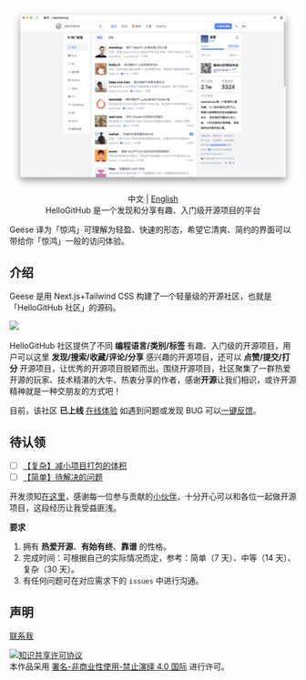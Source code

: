 <p align="center">
  <img src="docs/img/2024-08-14.png"/>
  <br>中文 | <a href="README_en.md">English</a>
  <br>HelloGitHub 是一个发现和分享有趣、入门级开源项目的平台<br>
</p>

Geese 译为「惊鸿」可理解为轻盈、快速的形态，希望它清爽、简约的界面可以带给你「惊鸿」一般的访问体验。

## 介绍

Geese 是用 Next.js+Tailwind CSS 构建了一个轻量级的开源社区，也就是「HelloGitHub 社区」的源码。

![](docs/img/2023-04-18.png)

HelloGitHub 社区提供了不同 **编程语言/类别/标签** 有趣、入门级的开源项目，用户可以这里 **发现/搜索/收藏/评论/分享** 感兴趣的开源项目，还可以 **点赞/提交/打分** 开源项目，让优秀的开源项目脱颖而出。围绕开源项目，社区聚集了一群热爱开源的玩家、技术精湛的大牛、热衷分享的作者，感谢**开源**让我们相识，或许开源精神就是一种交朋友的方式吧！

目前，该社区 **已上线** [在线体验](https://hellogithub.com) 如遇到问题或发现 BUG 可以[一键反馈](https://github.com/HelloGitHub-Team/geese/issues/new)。

## 待认领

- [ ] [【复杂】减小项目打包的体积](https://github.com/HelloGitHub-Team/geese/issues/101)
- [ ] [【简单】待解决的问题](https://github.com/HelloGitHub-Team/geese/issues/38)

开发须知[在这里](./docs/content.md)，感谢每一位参与贡献的[小伙伴](https://github.com/HelloGitHub-Team/geese/graphs/contributors)，十分开心可以和各位一起做开源项目，这段经历让我受益匪浅。

**要求**

1. 拥有 **热爱开源**、**有始有终**、**靠谱** 的性格。
2. 完成时间：可根据自己的实际情况而定，参考：简单（7 天）、中等（14 天）、复杂（30 天）。
3. 有任何问题可在对应需求下的 `issues` 中进行沟通。

## 声明

<a href="mailto:595666367@qq.com">联系我</a>

<a rel="license" href="https://creativecommons.org/licenses/by-nc-nd/4.0/deed.zh"><img alt="知识共享许可协议" style="border-width: 0" src="https://licensebuttons.net/l/by-nc-nd/4.0/88x31.png"></a><br>本作品采用 <a rel="license" href="https://creativecommons.org/licenses/by-nc-nd/4.0/deed.zh">署名-非商业性使用-禁止演绎 4.0 国际</a> 进行许可。
